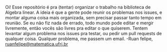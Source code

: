 Oi! Esse repositório é pra (tentar) organizar o trabalho na biblioteca de Algebra linear. 
A ideia é que a gente pode reunir os problemas nos issues, e montar alguma coisa mais organizada, sem precisar passar tanto tempo em reunião.
Se eu não fiz nada de errado, todo mundo pode editar e mergir livremente, então vocês são livres pra editar o que quiserem. Tentem levantar algum problema nos issues
pra testar, ou pedir um pull requests de qualquer coisa. 
Qualquer problema, me passem um email.
-Ruan felipe, ruanfelipe@matematica.ufrj.br 
